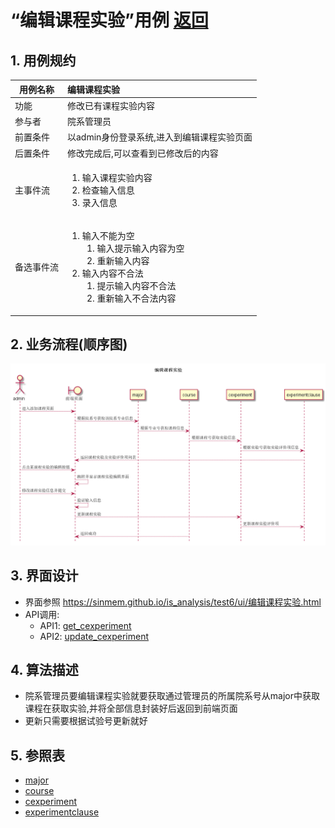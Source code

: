 # “编辑课程实验”用例 [返回](../README.md)

## 1. 用例规约

|用例名称|编辑课程实验|
|-------|:-------------|
|功能|修改已有课程实验内容|
|参与者|院系管理员|
|前置条件|以admin身份登录系统,进入到编辑课程实验页面|
|后置条件|修改完成后,可以查看到已修改后的内容|
|主事件流|<ol><li>输入课程实验内容</li><li>检查输入信息</li><li>录入信息</li></ol>|
|备选事件流|<ol><li>输入不能为空<ol><li>输入提示输入内容为空</li><li>重新输入内容</li></ol></li><li>输入内容不合法<ol><li>提示输入内容不合法</li><li>重新输入不合法内容</li></ol></li></ol>|

## 2. 业务流程(顺序图)

![编辑课程实验](../../out/test6/sequence/编辑课程实验.png)

## 3. 界面设计

- 界面参照 https://sinmem.github.io/is_analysis/test6/ui/编辑课程实验.html
- API调用:
    - API1: [get_cexperiment](../api/get_cexperiment.md)
    - API2: [update_cexperiment](../api/update_cexperiment.md)

## 4. 算法描述

- 院系管理员要编辑课程实验就要获取通过管理员的所属院系号从major中获取课程在获取实验,并将全部信息封装好后返回到前端页面
- 更新只需要根据试验号更新就好

## 5. 参照表

- [major](../数据库设计.md/#major)
- [course](../数据库设计.md/#course)
- [cexperiment](../数据库设计.md/#cexperiment)
- [experimentclause](../数据库设计.md/#experimentclause)